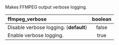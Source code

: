 <!--- This file is a snippet --->
Makes FFMPEG output verbose logging.

| **ffmpeg_verbose**                     | **boolean** |
|:---------------------------------------|:-----------:|
| Disable verbose logging. (**default**) |    false    |
| Enable verbose logging.                |    true     |
